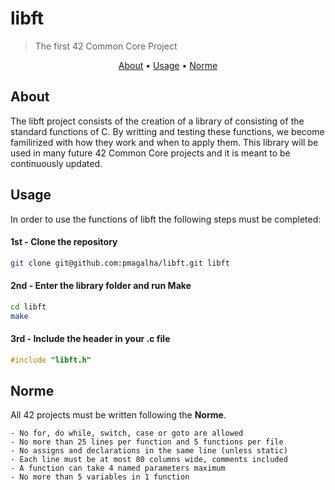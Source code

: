 # libft
>The first 42 Common Core Project

</p>
<p align="center">
	<a href="#about">About</a> •
	<a href="#usage">Usage</a> •
	<a href="#norme">Norme</a>
</p>

## About
The libft project consists of the creation of a library of consisting of the standard functions of C. By writting and testing these functions, we become familirized with how they work and when to apply them. This library will be used in many future 42 Common Core projects and it is meant to be continuously updated.

## Usage
In order to use the functions of libft the following steps must be completed:

#### 1st - Clone the repository
``` bash
git clone git@github.com:pmagalha/libft.git libft
```
#### 2nd - Enter the library folder and run Make
``` bash
cd libft
make
```
#### 3rd - Include the header in your .c file
``` c
#include "libft.h"
```
## Norme

All 42 projects must be written following the **Norme**.

	- No for, do while, switch, case or goto are allowed
	- No more than 25 lines per function and 5 functions per file
	- No assigns and declarations in the same line (unless static)
 	- Each line must be at most 80 columns wide, comments included
	- A function can take 4 named parameters maximum
	- No more than 5 variables in 1 function
